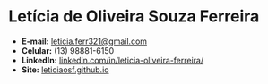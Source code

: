 # Letícia de Oliveira Souza Ferreira
- **E-mail:** leticia.ferr321@gmail.com
- **Celular:** (13) 98881-6150
- **LinkedIn:** [linkedin.com/in/leticia-oliveira-ferreira/](https://www.linkedin.com/in/leticia-oliveira-ferreira/)
- **Site:** [leticiaosf.github.io](https://leticiaosf.github.io/)
